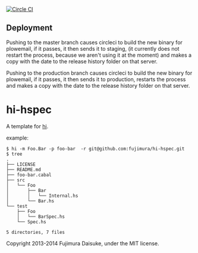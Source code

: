[![Circle CI](https://circleci.com/gh/plow-technologies/plow-email.svg?style=shield)](https://circleci.com/gh/plow-technologies/plow-email)
## Deployment

Pushing to the master branch causes circleci to build the new binary for plowemail, if it passes, it then sends it to staging, (it currently does not restart the process, because we aren't using it at the moment) and makes a copy with the date to the release history folder on that server.

Pushing to the production branch causes circleci to build the new binary for plowemail, if it passes, it then sends it to production, restarts the process and makes a copy with the date to the release history folder on that server.

hi-hspec
=================

A template for [hi](https://github.com/fujimura/hi).

example:

```
$ hi -m Foo.Bar -p foo-bar  -r git@github.com:fujimura/hi-hspec.git
$ tree
.
├── LICENSE
├── README.md
├── foo-bar.cabal
├── src
│   └── Foo
│       ├── Bar
│       │   └── Internal.hs
│       └── Bar.hs
└── test
    ├── Foo
    │   └── BarSpec.hs
    └── Spec.hs

5 directories, 7 files
```

Copyright 2013-2014 Fujimura Daisuke, under the MIT license.
